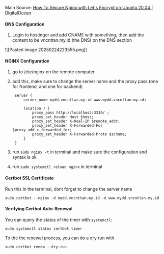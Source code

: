 
Main Source:
[How To Secure Nginx with Let's Encrypt on Ubuntu 20.04 | DigitalOcean](https://www.digitalocean.com/community/tutorials/how-to-secure-nginx-with-let-s-encrypt-on-ubuntu-20-04)
#### DNS Configuration
1. Login to hostinger and add CNAME with something, then add the content to be vncnttan.my.id (the DNS) on the DNS section

![[Pasted image 20250224223555.png]]


#### NGINX Configuration
1. go to /etc/nginx on the remote computer
2. add this, make sure to change the server name and the proxy pass (one for frontend, and one for backend)
   ```
	server {
	    server_name mydd.vncnttan.my.id www.mydd.vncnttan.my.id;
	
	    location / {
	        proxy_pass http://localhost:3310/ ;
	        proxy_set_header Host $host;
	        proxy_set_header X-Real-IP $remote_addr;
	        proxy_set_header X-Forwarded-For $proxy_add_x_forwarded_for;
	        proxy_set_header X-Forwarded-Proto $scheme;
	    }
	}
	```

3. run `sudo nginx -t` in terminal and make sure the configuration and syntax is ok
4. run `sudo systemctl reload nginx` in terminal 

#### Certbot SSL Certificate
Run this in the terminal, dont forget to change the server name
```
sudo certbot --nginx -d mydd.vncnttan.my.id -d www.mydd.vncnttan.my.id
```

#### Verifying Certbot Auto-Renewal
You can query the status of the timer with `systemctl`:
```
sudo systemctl status certbot.timer
```

To the the renewal process, you can do a dry run with
```
sudo certbot renew --dry-run
```